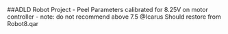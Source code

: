 ##ADLD Robot Project - Peel
Parameters calibrated for 8.25V on motor controller - note: do not recommend above 7.5 @Icarus
Should restore from Robot8.qar